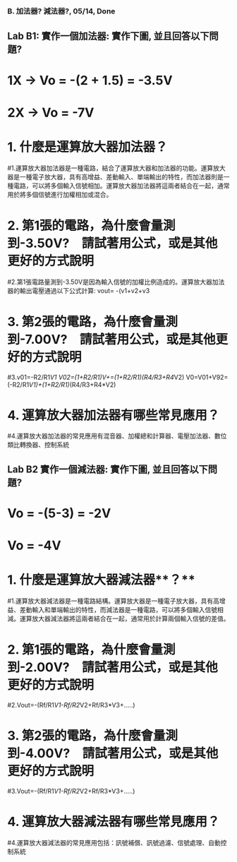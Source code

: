 ### B. 加法器? 減法器?, 05/14, Done
## Lab B1: 實作一個加法器: 實作下圖, 並且回答以下問題?
# 1X → Vo = -(2 + 1.5) = -3.5V
#
# 2X → Vo = -7V
#
# **1. 什麼是運算放大器加法器？**
#1.運算放大器加法器是一種電路，結合了運算放大器和加法器的功能。運算放大器是一種電子放大器，具有高增益、差動輸入、單端輸出的特性，而加法器則是一種電路，可以將多個輸入信號相加。運算放大器加法器將這兩者結合在一起，通常用於將多個信號進行加權相加或混合。
# **2. 第1張的電路，為什麼會量測到-3.50V?　請試著用公式，或是其他更好的方式說明**
#2.第1張電路量測到-3.50V是因為輸入信號的加權比例造成的。運算放大器加法器的輸出電壓通過以下公式計算: vout= -(v1+v2+v3
# **3. 第2張的電路，為什麼會量測到-7.00V?　請試著用公式，或是其他更好的方式說明**
#3.v01=-R2/R1*V1       V02=(1+R2/R1)*V+=(1+R2/R1)*(R4/R3+R4*V2)       V0=V01+V92=(-R2/R1*V1)+(1+R2/R1)*(R4/R3+R4*V2)
# **4. 運算放大器加法器有哪些常見應用？**
#4.運算放大器加法器的常見應用有混音器、加權總和計算器、電壓加法器、數位類比轉換器、控制系統

## Lab B2 實作一個減法器: 實作下圖, 並且回答以下問題?
# Vo = -(5-3) = -2V
# Vo = -4V

# **1. 什麼是運算放大器**減法器**？**
#1.運算放大器減法器是一種電路結構。運算放大器是一種電子放大器，具有高增益、差動輸入和單端輸出的特性，而減法器是一種電路，可以將多個輸入信號相減。運算放大器減法器將這兩者結合在一起，通常用於計算兩個輸入信號的差值。
# **2. 第1張的電路，為什麼會量測到-2.00V?　請試著用公式，或是其他更好的方式說明**
#2.Vout=-(Rf/R1*V1-Rf/R2*V2+Rf/R3*V3+.....)
# **3. 第2張的電路，為什麼會量測到-4.00V?　請試著用公式，或是其他更好的方式說明**
#3.Vout=-(Rf/R1*V1-Rf/R2*V2+Rf/R3*V3+.....)
# **4. 運算放大器**減法器**有哪些常見應用？**
#4.運算放大器減法器的常見應用包括：訊號補償、訊號過濾、信號處理、自動控制系統
